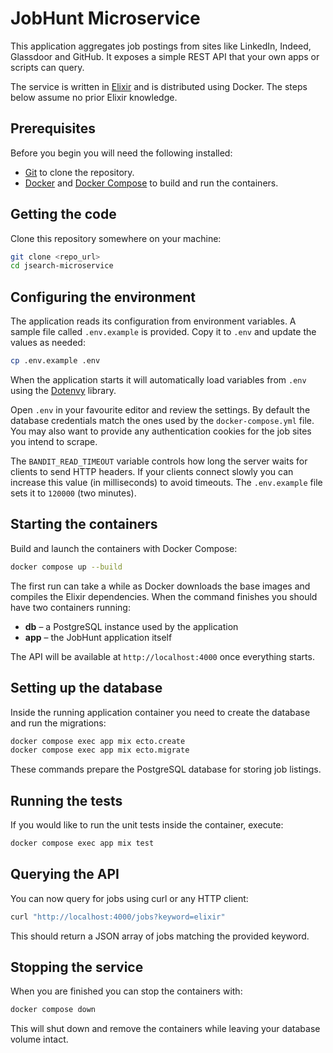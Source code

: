 # JobHunt Microservice

This application aggregates job postings from sites like LinkedIn, Indeed, Glassdoor and GitHub. It exposes a simple REST API that your own apps or scripts can query.

The service is written in [Elixir](https://elixir-lang.org) and is distributed using Docker. The steps below assume no prior Elixir knowledge.

## Prerequisites

Before you begin you will need the following installed:

- [Git](https://git-scm.com/) to clone the repository.
- [Docker](https://docs.docker.com/get-docker/) and [Docker Compose](https://docs.docker.com/compose/) to build and run the containers.

## Getting the code

Clone this repository somewhere on your machine:

```bash
git clone <repo_url>
cd jsearch-microservice
```

## Configuring the environment

The application reads its configuration from environment variables. A sample file called `.env.example` is provided. Copy it to `.env` and update the values as needed:

```bash
cp .env.example .env
```

When the application starts it will automatically load variables from `.env`
using the [Dotenvy](https://hex.pm/packages/dotenvy) library.

Open `.env` in your favourite editor and review the settings. By default the database credentials match the ones used by the `docker-compose.yml` file. You may also want to provide any authentication cookies for the job sites you intend to scrape.

The `BANDIT_READ_TIMEOUT` variable controls how long the server waits for
clients to send HTTP headers. If your clients connect slowly you can increase
this value (in milliseconds) to avoid timeouts. The `.env.example` file sets it
to `120000` (two minutes).

## Starting the containers

Build and launch the containers with Docker Compose:

```bash
docker compose up --build
```

The first run can take a while as Docker downloads the base images and compiles the Elixir dependencies. When the command finishes you should have two containers running:

- **db** – a PostgreSQL instance used by the application
- **app** – the JobHunt application itself

The API will be available at `http://localhost:4000` once everything starts.

## Setting up the database

Inside the running application container you need to create the database and run the migrations:

```bash
docker compose exec app mix ecto.create
docker compose exec app mix ecto.migrate
```

These commands prepare the PostgreSQL database for storing job listings.

## Running the tests

If you would like to run the unit tests inside the container, execute:

```bash
docker compose exec app mix test
```

## Querying the API

You can now query for jobs using curl or any HTTP client:

```bash
curl "http://localhost:4000/jobs?keyword=elixir"
```

This should return a JSON array of jobs matching the provided keyword.

## Stopping the service

When you are finished you can stop the containers with:

```bash
docker compose down
```

This will shut down and remove the containers while leaving your database volume intact.
